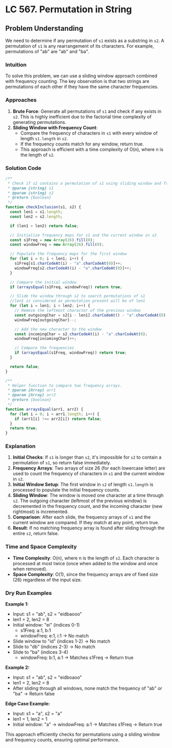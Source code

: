 # LC 567. Permutation in String

## Problem Understanding

We need to determine if any permutation of `s1` exists as a substring in `s2`. A permutation of `s1` is any rearrangement of its characters. For example, permutations of "ab" are "ab" and "ba".

### Intuition

To solve this problem, we can use a sliding window approach combined with frequency counting. The key observation is that two strings are permutations of each other if they have the same character frequencies.

### Approaches

1. **Brute Force**: Generate all permutations of `s1` and check if any exists in `s2`. This is highly inefficient due to the factorial time complexity of generating permutations.
2. **Sliding Window with Frequency Count**:
   - Compare the frequency of characters in `s1` with every window of length `s1.length` in `s2`.
   - If the frequency counts match for any window, return true.
   - This approach is efficient with a time complexity of O(n), where n is the length of `s2`.

### Solution Code

```javascript
/**
 * Check if s2 contains a permutation of s1 using sliding window and frequency count.
 * @param {string} s1
 * @param {string} s2
 * @return {boolean}
 */
function checkInclusion(s1, s2) {
  const len1 = s1.length;
  const len2 = s2.length;

  if (len1 > len2) return false;

  // Initialize frequency maps for s1 and the current window in s2
  const s1Freq = new Array(26).fill(0);
  const windowFreq = new Array(26).fill(0);

  // Populate the frequency maps for the first window
  for (let i = 0; i < len1; i++) {
    s1Freq[s1.charCodeAt(i) - "a".charCodeAt(0)]++;
    windowFreq[s2.charCodeAt(i) - "a".charCodeAt(0)]++;
  }

  // Compare the initial window
  if (arraysEqual(s1Freq, windowFreq)) return true;

  // Slide the window through s2 to search permutations of s1
  //len1 is considered as permutation present will be of len1
  for (let i = len1; i < len2; i++) {
    // Remove the leftmost character of the previous window
    const outgoingChar = s2[i - len1].charCodeAt() - "a".charCodeAt(0);
    windowFreq[outgoingChar]--;

    // Add the new character to the window
    const incomingChar = s2.charCodeAt(i) - "a".charCodeAt(0);
    windowFreq[incomingChar]++;

    // Compare the frequencies
    if (arraysEqual(s1Freq, windowFreq)) return true;
  }

  return false;
}

/**
 * Helper function to compare two frequency arrays.
 * @param {Array} arr1
 * @param {Array} arr2
 * @return {boolean}
 */
function arraysEqual(arr1, arr2) {
  for (let i = 0; i < arr1.length; i++) {
    if (arr1[i] !== arr2[i]) return false;
  }
  return true;
}
```

### Explanation

1. **Initial Checks**: If `s1` is longer than `s2`, it's impossible for `s2` to contain a permutation of `s1`, so return false immediately.
2. **Frequency Arrays**: Two arrays of size 26 (for each lowercase letter) are used to count the frequency of characters in `s1` and the current window in `s2`.
3. **Initial Window Setup**: The first window in `s2` of length `s1.length` is processed to populate the initial frequency counts.
4. **Sliding Window**: The window is moved one character at a time through `s2`. The outgoing character (leftmost of the previous window) is decremented in the frequency count, and the incoming character (new rightmost) is incremented.
5. **Comparison**: After each slide, the frequency arrays of `s1` and the current window are compared. If they match at any point, return true.
6. **Result**: If no matching frequency array is found after sliding through the entire `s2`, return false.

### Time and Space Complexity

- **Time Complexity**: O(n), where n is the length of `s2`. Each character is processed at most twice (once when added to the window and once when removed).
- **Space Complexity**: O(1), since the frequency arrays are of fixed size (26) regardless of the input size.

### Dry Run Examples

**Example 1:**

- Input: s1 = "ab", s2 = "eidbaooo"
- len1 = 2, len2 = 8
- Initial window: "ei" (indices 0-1)
  - s1Freq: a:1, b:1
  - windowFreq: e:1, i:1 → No match
- Slide window to "id" (indices 1-2) → No match
- Slide to "db" (indices 2-3) → No match
- Slide to "ba" (indices 3-4)
  - windowFreq: b:1, a:1 → Matches s1Freq → Return true

**Example 2:**

- Input: s1 = "ab", s2 = "eidboaoo"
- len1 = 2, len2 = 8
- After sliding through all windows, none match the frequency of "ab" or "ba" → Return false

**Edge Case Example:**

- Input: s1 = "a", s2 = "a"
- len1 = 1, len2 = 1
- Initial window: "a" → windowFreq: a:1 → Matches s1Freq → Return true

This approach efficiently checks for permutations using a sliding window and frequency counts, ensuring optimal performance.
